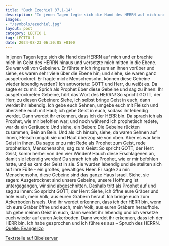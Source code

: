 ```yaml
---
title: "Buch Ezechiel 37,1-14"
description: "In jenen Tagen legte sich die Hand des HERRN auf mich und er brachte mich im Geist des HERRN hinaus und versetzte mich mitten in die Ebene. Sie war voll von Gebeinen. Er führte mich ringsum an ihnen vorüber und siehe, es waren sehr viele über die Ebene hin; und siehe, sie waren g...."
images:
- "/symbols/ezechiel.jpg"
layout: post
category: LECTIO 1
tag: LECTIO 1
date: 2024-08-23 06:30:05 +0100
---
```

In jenen Tagen legte sich die Hand des HERRN auf mich und er brachte mich im Geist des HERRN hinaus und versetzte mich mitten in die Ebene. Sie war voll von Gebeinen.
Er führte mich ringsum an ihnen vorüber und siehe, es waren sehr viele über die Ebene hin; und siehe, sie waren ganz ausgetrocknet.<!--more-->
Er fragte mich: Menschensohn, können diese Gebeine wieder lebendig werden? Ich antwortete: GOTT und Herr, du weißt es.
Da sagte er zu mir: Sprich als Prophet über diese Gebeine und sag zu ihnen: Ihr ausgetrockneten Gebeine, hört das Wort des HERRN!
So spricht GOTT, der Herr, zu diesen Gebeinen: Siehe, ich selbst bringe Geist in euch, dann werdet ihr lebendig.
Ich gebe euch Sehnen, umgebe euch mit Fleisch und überziehe euch mit Haut; ich gebe Geist in euch, sodass ihr lebendig werdet. Dann werdet ihr erkennen, dass ich der HERR bin.
Da sprach ich als Prophet, wie mir befohlen war; und noch während ich prophetisch redete, war da ein Geräusch: Und siehe, ein Beben: Die Gebeine rückten zusammen, Bein an Bein.
Und als ich hinsah, siehe, da waren Sehnen auf ihnen, Fleisch umgab sie und Haut überzog sie von oben. Aber es war kein Geist in ihnen.
Da sagte er zu mir: Rede als Prophet zum Geist, rede prophetisch, Menschensohn, sag zum Geist: So spricht GOTT, der Herr: Geist, komm herbei von den vier Winden! Hauch diese Erschlagenen an, damit sie lebendig werden!
Da sprach ich als Prophet, wie er mir befohlen hatte, und es kam der Geist in sie. Sie wurden lebendig und sie stellten sich auf ihre Füße – ein großes, gewaltiges Heer.
Er sagte zu mir: Menschensohn, diese Gebeine sind das ganze Haus Israel. Siehe, sie sagen: Ausgetrocknet sind unsere Gebeine, unsere Hoffnung ist untergegangen, wir sind abgeschnitten.
Deshalb tritt als Prophet auf und sag zu ihnen: So spricht GOTT, der Herr: Siehe, ich öffne eure Gräber und hole euch, mein Volk, aus euren Gräbern herauf. Ich bringe euch zum Ackerboden Israels.
Und ihr werdet erkennen, dass ich der HERR bin, wenn ich eure Gräber öffne und euch, mein Volk, aus euren Gräbern heraufhole.
Ich gebe meinen Geist in euch, dann werdet ihr lebendig und ich versetze euch wieder auf euren Ackerboden. Dann werdet ihr erkennen, dass ich der HERR bin. Ich habe gesprochen und ich führe es aus – Spruch des HERRN.<br>
[Quelle: Evangelizo](https://evangeliumtagfuertag.org/DE/gospel)

[Textstelle auf Bibelserver](https://www.bibleserver.com/EU/Ezechiel37,1-14)
